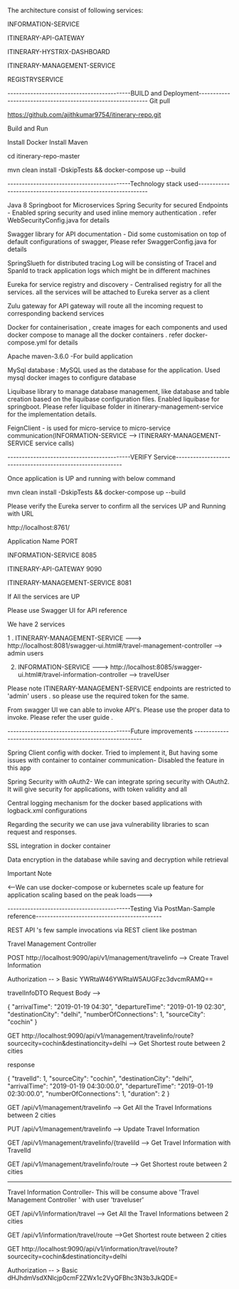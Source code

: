 
The architecture consist of following services:

INFORMATION-SERVICE	

ITINERARY-API-GATEWAY	

ITINERARY-HYSTRIX-DASHBOARD	

ITINERARY-MANAGEMENT-SERVICE

REGISTRYSERVICE

-------------------------------------------BUILD and Deployment------------------------------------------------------------
Git pull

https://github.com/ajithkumar9754/itinerary-repo.git

Build and Run

Install Docker 
Install Maven

cd itinerary-repo-master

mvn clean install -DskipTests && docker-compose up --build


-------------------------------------------Technology stack used------------------------------------------------------------

Java 8 
Springboot  for Microservices 
Spring Security for secured Endpoints - Enabled spring security and used inline memory authentication . refer WebSecurityConfig.java for details

Swagger library for API documentation - Did some customisation on top of default configurations of swagger, Please refer SwaggerConfig.java for details

SpringSlueth for distributed tracing Log will be consisting of TraceI and SpanId to track application logs which might be in different machines

Eureka for service registry and discovery - Centralised registry for all the services. all the services will be  attached to Eureka server as a client

Zulu gateway for API gateway will route all the incoming request to corresponding backend services

Docker for containerisation , create images for each components and used docker compose to manage all the docker containers . refer docker-compose.yml for details

Apache maven-3.6.0 -For build application

MySql database : MySQL  used as the database for the application. Used mysql docker images to configure database

Liquibase library to manage database management, like database and table creation based on the liquibase configuration files. Enabled liquibase for springboot. Please refer liquibase folder in itinerary-management-service for the implementation details.


FeignClient - is used for micro-service to micro-service communication(INFORMATION-SERVICE	 --> ITINERARY-MANAGEMENT-SERVICE service calls)


-------------------------------------------VERIFY Service-----------------------------------------------------------

Once application is UP and running with below command

mvn clean install -DskipTests && docker-compose up --build

Please verify the Eureka server to confirm all the services UP and Running with URL

http://localhost:8761/

Application	Name                PORT 

INFORMATION-SERVICE	            8085

ITINERARY-API-GATEWAY	        9090

ITINERARY-MANAGEMENT-SERVICE	8081


If All the services are UP 

Please use Swagger UI for API reference

We have 2 services 

1 . ITINERARY-MANAGEMENT-SERVICE  ---> http://localhost:8081/swagger-ui.html#/travel-management-controller   --> admin users

2. INFORMATION-SERVICE	          ---> http://localhost:8085/swagger-ui.html#/travel-information-controller  --> travelUser


Please note ITINERARY-MANAGEMENT-SERVICE endpoints are restricted to 'admin' users . so please use the required  token for the same.

From swagger UI we  can able to invoke API's. Please use the proper data to invoke. Please refer the user guide .

-------------------------------------------Future improvements -----------------------------------------------------------

Spring Client config with docker. Tried to implement it, But having some issues with container to container communication- Disabled the feature in this app

Spring Security with oAuth2- We can integrate spring security with OAuth2. It will give security for applications, with token validity and all

Central logging mechanism for the docker based applications with logback.xml configurations

Regarding the security we can use java vulnerability libraries to scan request and responses.

SSL integration in docker container

Data encryption in the database while saving and decryption while retrieval

Important Note

<--We can use docker-compose or kubernetes scale up feature for application scaling based on the peak loads--->


-------------------------------------------Testing Via PostMan-Sample reference--------------------------------------------



REST API 's few sample invocations via REST client like postman

Travel Management Controller



POST  http://localhost:9090/api/v1/management/travelinfo   -->  Create Travel Information


Authorization  -- >  Basic YWRtaW46YWRtaW5AUGFzc3dvcmRAMQ==


travelInfoDTO Request Body -->

{
  "arrivalTime": "2019-01-19 04:30",
  "departureTime": "2019-01-19 02:30",
  "destinationCity": "delhi",
  "numberOfConnections": 1,
  "sourceCity": "cochin"
}



GET  http://localhost:9090/api/v1/management/travelinfo/route?sourcecity=cochin&destinationcity=delhi  -->  Get Shortest route between 2 cities


response 


{
  "travelId": 1,
  "sourceCity": "cochin",
  "destinationCity": "delhi",
  "arrivalTime": "2019-01-19 04:30:00.0",
  "departureTime": "2019-01-19 02:30:00.0",
  "numberOfConnections": 1,
  "duration": 2
}



GET /api/v1/management/travelinfo    -->  Get All the Travel Informations between 2 cities


PUT  /api/v1/management/travelinfo  --> Update Travel Information


GET  /api/v1/management/travelinfo/{traveliId   --> Get Travel Information with TravelId


GET   /api/v1/management/travelinfo/route   -->  Get Shortest route between 2 cities

_______________________________________________________________________________________



Travel Information Controller- This will be consume above 'Travel Management Controller ' with user 'traveluser'


GET /api/v1/information/travel  --> Get All the Travel Informations between 2 cities

GET /api/v1/information/travel/route  -->Get Shortest route between 2 cities



GET http://localhost:9090/api/v1/information/travel/route?sourcecity=cochin&destinationcity=delhi

Authorization  -- >  Basic dHJhdmVsdXNlcjp0cmF2ZWx1c2VyQFBhc3N3b3JkQDE=






